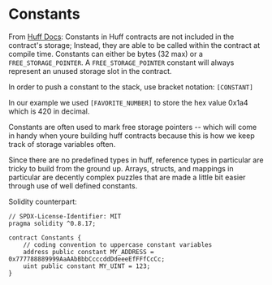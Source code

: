 # Constants

From [Huff Docs](https://docs.huff.sh/get-started/huff-by-example/#constants): Constants in Huff contracts are not included in the contract's storage; Instead, they are able to be called within the contract at compile time. Constants can either be bytes (32 max) or a `FREE_STORAGE_POINTER`. A `FREE_STORAGE_POINTER` constant will always represent an unused storage slot in the contract.

In order to push a constant to the stack, use bracket notation: `[CONSTANT]`

In our example we used `[FAVORITE_NUMBER]` to store the hex value 0x1a4 which is 420 in decimal.

Constants are often used to mark free storage pointers -- which will come in handy when youre building huff contracts because this is how we keep track of storage variables often.

Since there are no predefined types in huff, reference types in particular are tricky to build from the ground up. Arrays, structs, and mappings in particular are decently complex puzzles that are made a little bit easier through use of well defined constants.

Solidity counterpart:

```solidity
// SPDX-License-Identifier: MIT
pragma solidity ^0.8.17;

contract Constants {
    // coding convention to uppercase constant variables
    address public constant MY_ADDRESS = 0x777788889999AaAAbBbbCcccddDdeeeEfFFfCcCc;
    uint public constant MY_UINT = 123;
}
```
